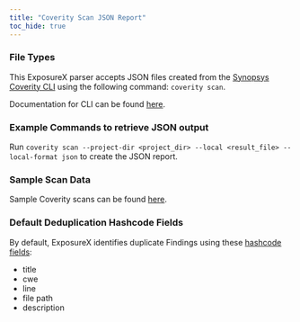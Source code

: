 ```yaml
---
title: "Coverity Scan JSON Report"
toc_hide: true
---
```

### File Types
This ExposureX parser accepts JSON files created from the [Synopsys Coverity CLI](https://www.synopsys.com/software-integrity/static-analysis-tools-sast/coverity.html) using the following command: `coverity scan`.

Documentation for CLI can be found [here](https://sig-product-docs.synopsys.com/bundle/coverity-docs/page/cli/topics/using_the_coverity_cli.html).

### Example Commands to retrieve JSON output
Run `coverity scan --project-dir <project_dir> --local <result_file> --local-format json` to create the JSON report.

### Sample Scan Data
Sample Coverity scans can be found [here](https://github.com/ExposureX/django-ExposureX/tree/master/unittests/scans/coverity_scan).

### Default Deduplication Hashcode Fields
By default, ExposureX identifies duplicate Findings using these [hashcode fields](https://docs.exposurex.com/en/working_with_findings/finding_deduplication/about_deduplication/):

- title
- cwe
- line
- file path
- description
